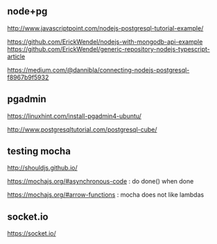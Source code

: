 
## node+pg

http://www.javascriptpoint.com/nodejs-postgresql-tutorial-example/

https://github.com/ErickWendel/nodejs-with-mongodb-api-example
https://github.com/ErickWendel/generic-repository-nodejs-typescript-article

https://medium.com/@dannibla/connecting-nodejs-postgresql-f8967b9f5932

## pgadmin

https://linuxhint.com/install-pgadmin4-ubuntu/

http://www.postgresqltutorial.com/postgresql-cube/

## testing mocha
http://shouldjs.github.io/

https://mochajs.org/#asynchronous-code : do done() when done

https://mochajs.org/#arrow-functions : mocha does not like lambdas


## socket.io
https://socket.io/
